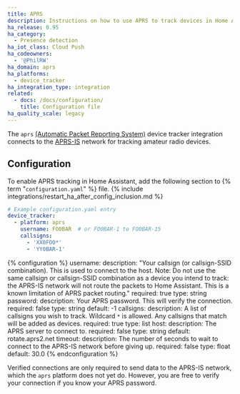 ```yaml
---
title: APRS
description: Instructions on how to use APRS to track devices in Home Assistant.
ha_release: 0.95
ha_category:
  - Presence detection
ha_iot_class: Cloud Push
ha_codeowners:
  - '@PhilRW'
ha_domain: aprs
ha_platforms:
  - device_tracker
ha_integration_type: integration
related:
  - docs: /docs/configuration/
    title: Configuration file
ha_quality_scale: legacy
---
```


The `aprs` [(Automatic Packet Reporting System)](https://en.wikipedia.org/wiki/Automatic_Packet_Reporting_System) device tracker integration connects to the [APRS-IS](http://aprs-is.net/) network for tracking amateur radio devices.

## Configuration

To enable APRS tracking in Home Assistant, add the following section to {% term "`configuration.yaml`" %} file.
{% include integrations/restart_ha_after_config_inclusion.md %}

```yaml
# Example configuration.yaml entry
device_tracker:
  - platform: aprs
    username: FO0BAR  # or FO0BAR-1 to FO0BAR-15
    callsigns:
      - 'XX0FOO*'
      - 'YY0BAR-1'
```

{% configuration %}
username:
  description: "Your callsign (or callsign-SSID combination). This is used to connect to the host. Note: Do not use the same callsign or callsign-SSID combination as a device you intend to track: the APRS-IS network will not route the packets to Home Assistant. This is a known limitation of APRS packet routing."
  required: true
  type: string
password:
  description: Your APRS password. This will verify the connection.
  required: false
  type: string
  default: -1
callsigns:
  description: A list of callsigns you wish to track. Wildcard `*` is allowed. Any callsigns that match will be added as devices.
  required: true
  type: list
host:
  description: The APRS server to connect to.
  required: false
  type: string
  default: rotate.aprs2.net
timeout:
  description: The number of seconds to wait to connect to the APRS-IS network before giving up.
  required: false
  type: float
  default: 30.0
{% endconfiguration %}

Verified connections are only required to send data to the APRS-IS network, which the `aprs` platform does not yet do.
However, you are free to verify your connection if you know your APRS password.
